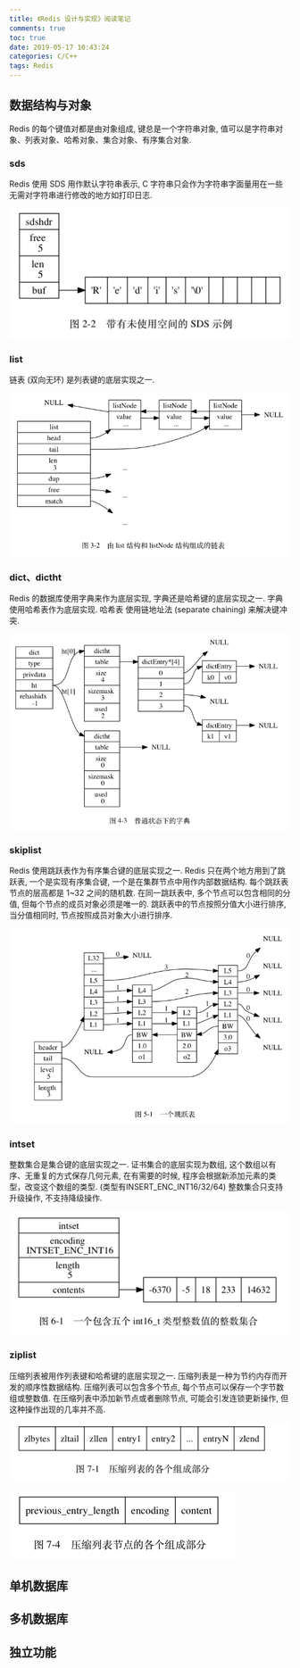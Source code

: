 ```yaml
---
title: 《Redis 设计与实现》阅读笔记
comments: true
toc: true
date: 2019-05-17 10:43:24
categories: C/C++
tags: Redis
---
```


## 数据结构与对象

Redis 的每个键值对都是由对象组成, 键总是一个字符串对象, 值可以是字符串对象、列表对象、哈希对象、集合对象、有序集合对象.

### sds

Redis 使用 SDS 用作默认字符串表示, C 字符串只会作为字符串字面量用在一些无需对字符串进行修改的地方如打印日志.

![](/images/redis-sds.png)

### list

链表 (双向无环) 是列表键的底层实现之一.

![](/images/redis-list.png)

### dict、dictht

Redis 的数据库使用字典来作为底层实现, 字典还是哈希键的底层实现之一.
字典 使用哈希表作为底层实现.
哈希表 使用链地址法 (separate chaining) 来解决键冲突.

![](/images/redis-ht.png)

### skiplist

Redis 使用跳跃表作为有序集合键的底层实现之一.
Redis 只在两个地方用到了跳跃表, 一个是实现有序集合键, 一个是在集群节点中用作内部数据结构.
每个跳跃表节点的层高都是 1~32 之间的随机数.
在同一跳跃表中, 多个节点可以包含相同的分值, 但每个节点的成员对象必须是唯一的.
跳跃表中的节点按照分值大小进行排序, 当分值相同时, 节点按照成员对象大小进行排序.

![](/images/redis-sl.png)

### intset

整数集合是集合键的底层实现之一.
证书集合的底层实现为数组, 这个数组以有序、无重复的方式保存几何元素, 在有需要的时候, 程序会根据新添加元素的类型，改变这个数组的类型. (类型有INSERT_ENC_INT16/32/64)
整数集合只支持升级操作, 不支持降级操作.

![](/images/redis-intset.png)

### ziplist

压缩列表被用作列表键和哈希键的底层实现之一.
压缩列表是一种为节约内存而开发的顺序性数据结构.
压缩列表可以包含多个节点, 每个节点可以保存一个字节数组或整数值.
在压缩列表中添加新节点或者删除节点, 可能会引发连锁更新操作, 但这种操作出现的几率并不高.

![](/images/redis-ziplist1.png)

![](/images/redis-ziplist2.png)

## 单机数据库

## 多机数据库

## 独立功能
